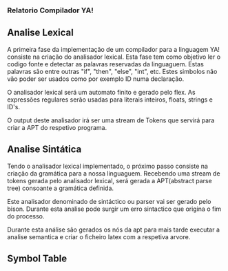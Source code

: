 ### Relatorio Compilador YA!
## Analise Lexical

A primeira fase da implementação de um compilador para a linguagem YA! consiste na criação do analisador lexical. Esta fase tem como objetivo ler o codigo fonte e detectar as palavras reservadas da linguaguem. Estas palavras são entre outras "if", "then", "else", "int", etc. Estes simbolos não vão poder ser usados como por exemplo ID numa declaração.

O analisador lexical será um automato finito e gerado pelo flex. As expressões regulares serão usadas para literais inteiros, floats, strings e ID's.

O output deste analisador irá ser uma stream de Tokens que servirá para criar a APT do respetivo programa.

## Analise Sintática

Tendo o analisador lexical implementado, o próximo passo consiste na criação da gramática para a nossa linguaguem. Recebendo uma stream de tokens gerada pelo analisador lexical, será gerada a APT(abstract parse tree) consoante a gramática definida.

Este analisador denominado de sintáctico ou parser vai ser gerado pelo bison. Durante esta analise pode surgir um erro sintactico que origina o fim do processo.

Durante esta análise são gerados os nós da apt para mais tarde executar a analise semantica e criar o ficheiro latex com a respetiva arvore.

## Symbol Table

